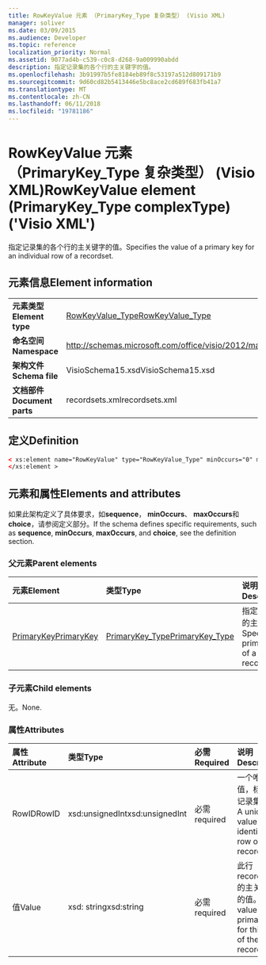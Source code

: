 ```yaml
---
title: RowKeyValue 元素 （PrimaryKey_Type 复杂类型） (Visio XML)
manager: soliver
ms.date: 03/09/2015
ms.audience: Developer
ms.topic: reference
localization_priority: Normal
ms.assetid: 9077ad4b-c539-c0c8-d268-9a009990abdd
description: 指定记录集的各个行的主关键字的值。
ms.openlocfilehash: 3b91997b5fe8184eb89f8c53197a512d809171b9
ms.sourcegitcommit: 9d60cd82b5413446e5bc8ace2cd689f683fb41a7
ms.translationtype: MT
ms.contentlocale: zh-CN
ms.lasthandoff: 06/11/2018
ms.locfileid: "19781186"
---
```

# <a name="rowkeyvalue-element-primarykeytype-complextype-visio-xml"></a><span data-ttu-id="7d520-103">RowKeyValue 元素 （PrimaryKey_Type 复杂类型） (Visio XML)</span><span class="sxs-lookup"><span data-stu-id="7d520-103">RowKeyValue element (PrimaryKey_Type complexType) ('Visio XML')</span></span>

<span data-ttu-id="7d520-104">指定记录集的各个行的主关键字的值。</span><span class="sxs-lookup"><span data-stu-id="7d520-104">Specifies the value of a primary key for an individual row of a recordset.</span></span>
  
## <a name="element-information"></a><span data-ttu-id="7d520-105">元素信息</span><span class="sxs-lookup"><span data-stu-id="7d520-105">Element information</span></span>

|||
|:-----|:-----|
|<span data-ttu-id="7d520-106">**元素类型**</span><span class="sxs-lookup"><span data-stu-id="7d520-106">**Element type**</span></span> <br/> |[<span data-ttu-id="7d520-107">RowKeyValue_Type</span><span class="sxs-lookup"><span data-stu-id="7d520-107">RowKeyValue_Type</span></span>](rowkeyvalue_type-complextypevisio-xml.md) <br/> |
|<span data-ttu-id="7d520-108">**命名空间**</span><span class="sxs-lookup"><span data-stu-id="7d520-108">**Namespace**</span></span> <br/> |http://schemas.microsoft.com/office/visio/2012/main  <br/> |
|<span data-ttu-id="7d520-109">**架构文件**</span><span class="sxs-lookup"><span data-stu-id="7d520-109">**Schema file**</span></span> <br/> |<span data-ttu-id="7d520-110">VisioSchema15.xsd</span><span class="sxs-lookup"><span data-stu-id="7d520-110">VisioSchema15.xsd</span></span>  <br/> |
|<span data-ttu-id="7d520-111">**文档部件**</span><span class="sxs-lookup"><span data-stu-id="7d520-111">**Document parts**</span></span> <br/> |<span data-ttu-id="7d520-112">recordsets.xml</span><span class="sxs-lookup"><span data-stu-id="7d520-112">recordsets.xml</span></span>  <br/> |
   
## <a name="definition"></a><span data-ttu-id="7d520-113">定义</span><span class="sxs-lookup"><span data-stu-id="7d520-113">Definition</span></span>

```XML
< xs:element name="RowKeyValue" type="RowKeyValue_Type" minOccurs="0" maxOccurs="unbounded" >
</xs:element >
```

## <a name="elements-and-attributes"></a><span data-ttu-id="7d520-114">元素和属性</span><span class="sxs-lookup"><span data-stu-id="7d520-114">Elements and attributes</span></span>

<span data-ttu-id="7d520-115">如果此架构定义了具体要求，如**sequence**， **minOccurs**、 **maxOccurs**和**choice**，请参阅定义部分。</span><span class="sxs-lookup"><span data-stu-id="7d520-115">If the schema defines specific requirements, such as **sequence**, **minOccurs**, **maxOccurs**, and **choice**, see the definition section.</span></span> 
  
### <a name="parent-elements"></a><span data-ttu-id="7d520-116">父元素</span><span class="sxs-lookup"><span data-stu-id="7d520-116">Parent elements</span></span>

|<span data-ttu-id="7d520-117">**元素**</span><span class="sxs-lookup"><span data-stu-id="7d520-117">**Element**</span></span>|<span data-ttu-id="7d520-118">**类型**</span><span class="sxs-lookup"><span data-stu-id="7d520-118">**Type**</span></span>|<span data-ttu-id="7d520-119">**说明**</span><span class="sxs-lookup"><span data-stu-id="7d520-119">**Description**</span></span>|
|:-----|:-----|:-----|
|[<span data-ttu-id="7d520-120">PrimaryKey</span><span class="sxs-lookup"><span data-stu-id="7d520-120">PrimaryKey</span></span>](primarykey-element-datarecordset_type-complextypevisio-xml.md) <br/> |[<span data-ttu-id="7d520-121">PrimaryKey_Type</span><span class="sxs-lookup"><span data-stu-id="7d520-121">PrimaryKey_Type</span></span>](primarykey_type-complextypevisio-xml.md) <br/> |<span data-ttu-id="7d520-122">指定记录集的主键。</span><span class="sxs-lookup"><span data-stu-id="7d520-122">Specifies a primary key of a recordset.</span></span>  <br/> |
   
### <a name="child-elements"></a><span data-ttu-id="7d520-123">子元素</span><span class="sxs-lookup"><span data-stu-id="7d520-123">Child elements</span></span>

<span data-ttu-id="7d520-124">无。</span><span class="sxs-lookup"><span data-stu-id="7d520-124">None.</span></span>
  
### <a name="attributes"></a><span data-ttu-id="7d520-125">属性</span><span class="sxs-lookup"><span data-stu-id="7d520-125">Attributes</span></span>

|<span data-ttu-id="7d520-126">**属性**</span><span class="sxs-lookup"><span data-stu-id="7d520-126">**Attribute**</span></span>|<span data-ttu-id="7d520-127">**类型**</span><span class="sxs-lookup"><span data-stu-id="7d520-127">**Type**</span></span>|<span data-ttu-id="7d520-128">**必需**</span><span class="sxs-lookup"><span data-stu-id="7d520-128">**Required**</span></span>|<span data-ttu-id="7d520-129">**说明**</span><span class="sxs-lookup"><span data-stu-id="7d520-129">**Description**</span></span>|<span data-ttu-id="7d520-130">**可能的值**</span><span class="sxs-lookup"><span data-stu-id="7d520-130">**Possible values**</span></span>|
|:-----|:-----|:-----|:-----|:-----|
|<span data-ttu-id="7d520-131">RowID</span><span class="sxs-lookup"><span data-stu-id="7d520-131">RowID</span></span>  <br/> |<span data-ttu-id="7d520-132">xsd:unsignedInt</span><span class="sxs-lookup"><span data-stu-id="7d520-132">xsd:unsignedInt</span></span>  <br/> |<span data-ttu-id="7d520-133">必需</span><span class="sxs-lookup"><span data-stu-id="7d520-133">required</span></span>  <br/> |<span data-ttu-id="7d520-134">一个唯一的值，标识的记录集行。</span><span class="sxs-lookup"><span data-stu-id="7d520-134">A unique value that identifies a row of a recordset.</span></span>  <br/> |<span data-ttu-id="7d520-135">Xsd:unsignedInt 类型的值。</span><span class="sxs-lookup"><span data-stu-id="7d520-135">Values of the xsd:unsignedInt type.</span></span>  <br/> |
|<span data-ttu-id="7d520-136">值</span><span class="sxs-lookup"><span data-stu-id="7d520-136">Value</span></span>  <br/> |<span data-ttu-id="7d520-137">xsd: string</span><span class="sxs-lookup"><span data-stu-id="7d520-137">xsd:string</span></span>  <br/> |<span data-ttu-id="7d520-138">必需</span><span class="sxs-lookup"><span data-stu-id="7d520-138">required</span></span>  <br/> |<span data-ttu-id="7d520-139">此行 recordset 的主关键字的值。</span><span class="sxs-lookup"><span data-stu-id="7d520-139">The value of the primary key for this row of the recordset.</span></span>  <br/> |<span data-ttu-id="7d520-140">Xsd: string 类型的值。</span><span class="sxs-lookup"><span data-stu-id="7d520-140">Values of the xsd:string type.</span></span>  <br/> |
   

